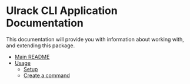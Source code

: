 # Ulrack CLI Application Documentation

This documentation will provide you with information about working with, and extending this package.

- [Main README](../README.md)
- [Usage](usage/index.md)
  - [Setup](usage/setup.md)
  - [Create a command](usage/create-a-command.md)
